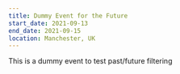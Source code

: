 ```yaml
---
title: Dummy Event for the Future
start_date: 2021-09-13
end_date: 2021-09-15
location: Manchester, UK
---
```


This is a dummy event to test past/future filtering